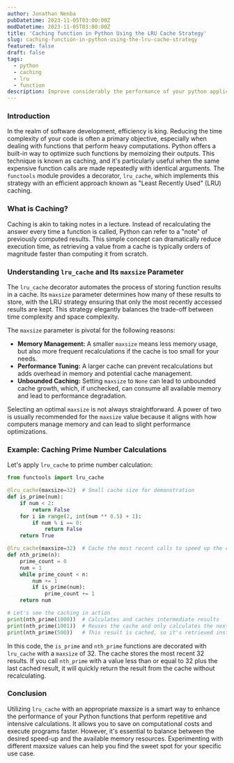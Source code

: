 ```yaml
---
author: Jonathan Nenba
pubDatetime: 2023-11-05T03:00:00Z
modDatetime: 2023-11-05T03:00:00Z
title: 'Caching function in Python Using the LRU Cache Strategy'
slug: caching-function-in-python-using-the-lru-cache-strategy
featured: false
draft: false
tags:
  - python
  - caching
  - lru
  - function
description: Improve considerably the performance of your python applications with the lru_cache decorator
---
```


### Introduction

In the realm of software development, efficiency is king. Reducing the time complexity of your code is often a primary objective, especially when dealing with functions that perform heavy computations. Python offers a built-in way to optimize such functions by memoizing their outputs. This technique is known as caching, and it's particularly useful when the same expensive function calls are made repeatedly with identical arguments. The `functools` module provides a decorator, `lru_cache`, which implements this strategy with an efficient approach known as "Least Recently Used" (LRU) caching.

### What is Caching?

Caching is akin to taking notes in a lecture. Instead of recalculating the answer every time a function is called, Python can refer to a "note" of previously computed results. This simple concept can dramatically reduce execution time, as retrieving a value from a cache is typically orders of magnitude faster than computing it from scratch.

### Understanding `lru_cache` and Its `maxsize` Parameter

The `lru_cache` decorator automates the process of storing function results in a cache. Its `maxsize` parameter determines how many of these results to store, with the LRU strategy ensuring that only the most recently accessed results are kept. This strategy elegantly balances the trade-off between time complexity and space complexity.

The `maxsize` parameter is pivotal for the following reasons:

- **Memory Management:** A smaller `maxsize` means less memory usage, but also more frequent recalculations if the cache is too small for your needs.
- **Performance Tuning:** A larger cache can prevent recalculations but adds overhead in memory and potential cache management.
- **Unbounded Caching:** Setting `maxsize` to `None` can lead to unbounded cache growth, which, if unchecked, can consume all available memory and lead to performance degradation.

Selecting an optimal `maxsize` is not always straightforward. A power of two is usually recommended for the `maxsize` value because it aligns with how computers manage memory and can lead to slight performance optimizations.

### Example: Caching Prime Number Calculations

Let's apply `lru_cache` to prime number calculation:

```python
from functools import lru_cache

@lru_cache(maxsize=32)  # Small cache size for demonstration
def is_prime(num):
    if num < 2:
        return False
    for i in range(2, int(num ** 0.5) + 1):
        if num % i == 0:
            return False
    return True

@lru_cache(maxsize=32)  # Cache the most recent calls to speed up the calculation
def nth_prime(n):
    prime_count = 0
    num = 1
    while prime_count < n:
        num += 1
        if is_prime(num):
            prime_count += 1
    return num

# Let's see the caching in action
print(nth_prime(1000))  # Calculates and caches intermediate results
print(nth_prime(1001))  # Reuses the cache and only calculates the next prime
print(nth_prime(500))   # This result is cached, so it's retrieved instantly
```

In this code, the `is_prime` and `nth_prime` functions are decorated with `lru_cache` with a `maxsize` of 32. The cache stores the most recent 32 results. If you call `nth_prime` with a value less than or equal to 32 plus the last cached result, it will quickly return the result from the cache without recalculating.

### Conclusion

Utilizing `lru_cache` with an appropriate maxsize is a smart way to enhance the performance of your Python functions that perform repetitive and intensive calculations. It allows you to save on computational costs and execute programs faster. However, it's essential to balance between the desired speed-up and the available memory resources. Experimenting with different maxsize values can help you find the sweet spot for your specific use case.
